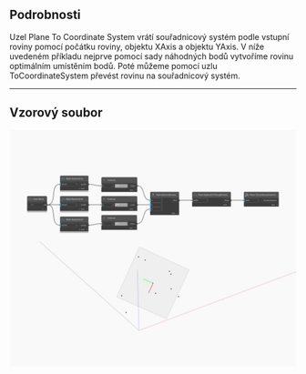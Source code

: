 ## Podrobnosti
Uzel Plane To Coordinate System vrátí souřadnicový systém podle vstupní roviny pomocí počátku roviny, objektu XAxis a objektu YAxis. V níže uvedeném příkladu nejprve pomocí sady náhodných bodů vytvoříme rovinu optimálním umístěním bodů. Poté můžeme pomocí uzlu ToCoordinateSystem převést rovinu na souřadnicový systém.
___
## Vzorový soubor

![ToCoordinateSystem](./Autodesk.DesignScript.Geometry.Plane.ToCoordinateSystem_img.jpg)

